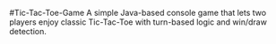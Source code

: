 #Tic-Tac-Toe-Game
A simple Java-based console game that lets two players enjoy classic Tic-Tac-Toe with turn-based logic and win/draw detection.

